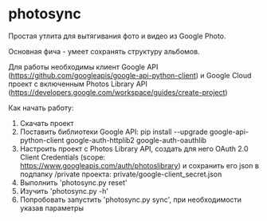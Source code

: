 # photosync
Простая утлита для вытягивания фото и видео из Google Photo.

Основная фича - умеет сохранять структуру альбомов.

Для работы необходимы клиент Google API (https://github.com/googleapis/google-api-python-client) и Google Cloud проект с включенным Photos Library API (https://developers.google.com/workspace/guides/create-project)

Как начать работу:

1) Скачать проект
2) Поставить библиотеки Google API:
   pip install --upgrade google-api-python-client google-auth-httplib2 google-auth-oauthlib
3) Настроить проект c Photos Library API, создать для него OAuth 2.0 Client Сredentials (scope: https://www.googleapis.com/auth/photoslibrary)
   и сохранить его json в подпапку /private проекта: private/google-client_secret.json
4) Выполнить 'photosync.py reset'
5) Изучить 'photosync.py -h'
6) Попробовать запустить 'photosync.py sync', при необходимости указав параметры

